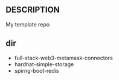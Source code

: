 ## DESCRIPTION

My template repo

## dir

-   full-stack-web3-metamask-connectors
-   hardhat-simple-storage
-   spirng-boot-redis
